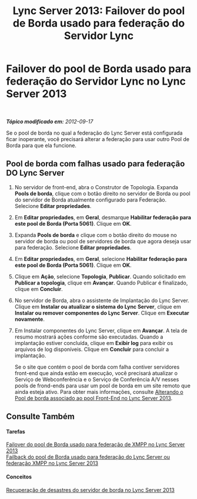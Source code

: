 ﻿---
title: 'Lync Server 2013: Failover do pool de Borda usado para federação do Servidor Lync'
TOCTitle: Failover do pool de Borda usado para federação do Servidor Lync
ms:assetid: 5c9da0f2-7429-40bb-bb3c-5cc4ecb5a13d
ms:mtpsurl: https://technet.microsoft.com/pt-br/library/JJ688071(v=OCS.15)
ms:contentKeyID: 49886237
ms.date: 05/19/2016
mtps_version: v=OCS.15
ms.translationtype: HT
---

# Failover do pool de Borda usado para federação do Servidor Lync no Lync Server 2013

 

_**Tópico modificado em:** 2012-09-17_

Se o pool de borda no qual a federação do Lync Server está configurada ficar inoperante, você precisará alterar a federação para usar outro Pool de Borda para que ela funcione.

## Pool de borda com falhas usado para federação DO Lync Server

1.  No servidor de front-end, abra o Construtor de Topologia. Expanda **Pools de borda**, clique com o botão direito no servidor de Borda ou pool do servidor de Borda atualmente configurado para Federação. Selecione **Editar propriedades**.

2.  Em **Editar propriedades**, em **Geral**, desmarque **Habilitar federação para este pool de Borda (Porta 5061)**. Clique em **OK**.

3.  Expanda **Pools de borda** e clique com o botão direito do mouse no servidor de borda ou pool de servidores de borda que agora deseja usar para federação. Selecione **Editar propriedades**.

4.  Em **Editar propriedades**, em **Geral**, selecione **Habilitar federação para este pool de Borda (Porta 5061)**. Clique em **OK**.

5.  Clique em **Ação**, selecione **Topologia**, **Publicar**. Quando solicitado em **Publicar a topologia**, clique em **Avançar**. Quando Publicar é finalizado, clique em **Concluir**.

6.  No servidor de Borda, abra o assistente de Implantação do Lync Server. Clique em **Instalar ou atualizar o sistema do Lync Server**, clique em **Instalar ou remover componentes do Lync Server**. Clique em **Executar novamente**.

7.  Em Instalar componentes do Lync Server, clique em **Avançar**. A tela de resumo mostrará ações conforme são executadas. Quando a implantação estiver concluída, clique em **Exibir log** para exibir os arquivos de log disponíveis. Clique em **Concluir** para concluir a implantação.
    
    Se o site que contém o pool de borda com falha contiver servidores front-end que ainda estão em execução, você precisará atualizar o Serviço de Webconferência e o Serviço de Conferência A/V nesses pools de frond-ends para usar um pool de borda em um site remoto que ainda esteja ativo. Para obter mais informações, consulte [Alterando o Pool de borda associado ao pool Front-End no Lync Server 2013](lync-server-2013-changing-the-edge-pool-associated-with-a-front-end-pool.md).

## Consulte Também

#### Tarefas

[Failover do pool de Borda usado para federação de XMPP no Lync Server 2013](lync-server-2013-failing-over-the-edge-pool-used-for-xmpp-federation.md)  
[Failback do pool de Borda usado para federação do Lync Server ou federação XMPP no Lync Server 2013](lync-server-2013-failing-back-the-edge-pool-used-for-lync-server-federation-or-xmpp-federation.md)  

#### Conceitos

[Recuperação de desastres do servidor de borda no Lync Server 2013](lync-server-2013-edge-server-disaster-recovery.md)

